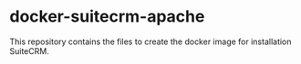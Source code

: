 # docker-suitecrm-apache

This repository contains the files to create the docker image for installation SuiteCRM. 
